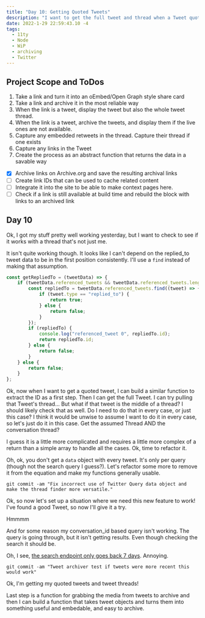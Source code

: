 ```yaml
---
title: "Day 10: Getting Quoted Tweets"
description: "I want to get the full tweet and thread when a Tweet quotes another tweet. "
date: 2022-1-29 22:59:43.10 -4
tags:
  - 11ty
  - Node
  - WiP
  - archiving
  - Twitter
---
```


## Project Scope and ToDos

1. Take a link and turn it into an oEmbed/Open Graph style share card
2. Take a link and archive it in the most reliable way
3. When the link is a tweet, display the tweet but also the whole tweet thread.
4. When the link is a tweet, archive the tweets, and display them if the live ones are not available.
5. Capture any embedded retweets in the thread. Capture their thread if one exists
6. Capture any links in the Tweet
7. Create the process as an abstract function that returns the data in a savable way

- [x] Archive links on Archive.org and save the resulting archival links
- [ ] Create link IDs that can be used to cache related content
- [ ] Integrate it into the site to be able to make context pages here.
- [ ] Check if a link is still available at build time and rebuild the block with links to an archived link

## Day 10

Ok, I got my stuff pretty well working yesterday, but I want to check to see if it works with a thread that's not just me.

It isn't quite working though. It looks like I can't depend on the replied_to tweet data to be in the first position consistently. I'll use a `find` instead of making that assumption.

```javascript
const getRepliedTo = (tweetData) => {
	if (tweetData.referenced_tweets && tweetData.referenced_tweets.length) {
		const repliedTo = tweetData.referenced_tweets.find((tweet) => {
			if (tweet.type == "replied_to") {
				return true;
			} else {
				return false;
			}
		});
		if (repliedTo) {
			console.log("referenced_tweet 0", repliedTo.id);
			return repliedTo.id;
		} else {
			return false;
		}
	} else {
		return false;
	}
};
```

Ok, now when I want to get a quoted tweet, I can build a similar function to extract the ID as a first step. Then I can get the full Tweet. I can try pulling that Tweet's thread... But what if that tweet is the middle of a thread? I should likely check that as well. Do I need to do that in every case, or just this case? I think it would be unwise to assume I want to do it in every case, so let's just do it in this case. Get the assumed Thread AND the conversation thread?

I guess it is a little more complicated and requires a little more complex of a return than a simple array to handle all the cases. Ok, time to refactor it.

Oh, ok, you don't get a `data` object with every tweet. It's only per query (though not the search query I guess?). Let's refactor some more to remove it from the equation and make my functions generally usable.

`git commit -am "Fix incorrect use of Twitter Query data object and make the thread finder more versatile."`

Ok, so now let's set up a situation where we need this new feature to work! I've found a good Tweet, so now I'll give it a try.

Hmmmm

And for some reason my conversation_id based query isn't working. The query is going through, but it isn't getting results. Even though checking the search it should be.

Oh, I see, [the search endpoint only goes back 7 days](https://developer.twitter.com/en/docs/twitter-api/tweets/search/introduction). Annoying.

`git commit -am "Tweet archiver test if tweets were more recent this would work"`

Ok, I'm getting my quoted tweets and tweet threads!

Last step is a function for grabbing the media from tweets to archive and then I can build a function that takes tweet objects and turns them into something useful and embedable, and easy to archive.

